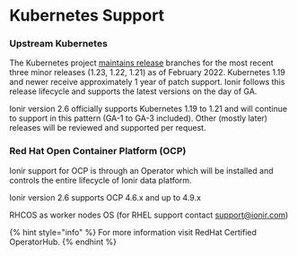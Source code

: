 # Kubernetes Support

### Upstream Kubernetes

The Kubernetes project [maintains release](https://kubernetes.io/releases/) branches for the most recent three minor releases (1.23, 1.22, 1.21) as of February 2022. Kubernetes 1.19 and newer receive approximately 1 year of patch support. Ionir follows this release lifecycle and supports the latest versions on the day of GA.

Ionir version 2.6 officially supports Kubernetes 1.19 to 1.21 and will continue to support in this pattern (GA-1 to GA-3 included). Other (mostly later) releases will be reviewed and supported per request.

### Red Hat Open Container Platform (OCP)

Ionir support for OCP is through an Operator which will be installed and controls the entire lifecycle of Ionir data platform.&#x20;

Ionir version 2.6 supports OCP 4.6.x and up to 4.9.x

RHCOS as worker nodes OS (for RHEL support contact [support@ionir.com](mailto:support@ionir.com))

{% hint style="info" %}
For more information visit RedHat Certified OperatorHub.
{% endhint %}

